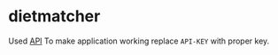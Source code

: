 # dietmatcher

Used [API](https://rapidapi.com/apidojo/api/tasty)
To make application working replace `API-KEY` with proper key.


